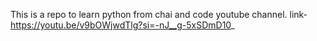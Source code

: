 This is a repo to learn python from chai and code youtube channel.
link-https://youtu.be/v9bOWjwdTlg?si=-nJ__g-5xSDmD10_
